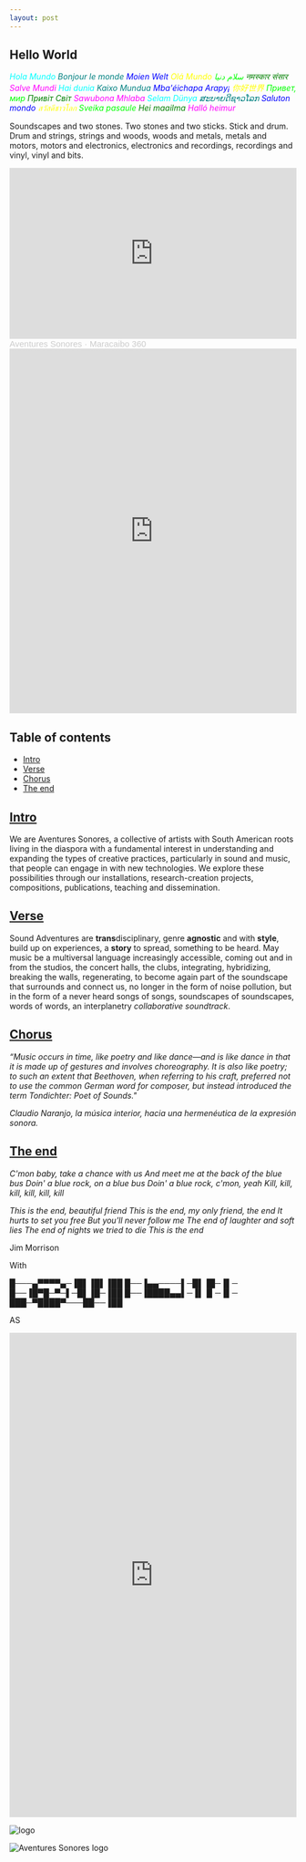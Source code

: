 ```yaml
---
layout: post
---
```


## Hello World 

<span style="color:aqua"> *Hola Mundo*</span> <span style="color:teal"> *Bonjour le monde*</span> <span style="color:blue"> *Moien Welt*</span> <span style="color:yellow"> *Olá Mundo*</span> <span style="color:lime"> *سلام دنیا*</span> <span style="color:green"> *नमस्कार संसार*</span> <span style="color:fuchsia"> *Salve Mundi*</span> <span style="color:aqua"> *Hai dunia*</span> <span style="color:teal"> *Kaixo Mundua*</span> <span style="color:blue"> *Mba'éichapa Arapy¡*</span> <span style="color:yellow"> *你好世界*</span> <span style="color:lime"> *Привет, мир*</span> <span style="color:green"> *Привіт Світ*</span> <span style="color:fuchsia"> *Sawubona Mhlaba*</span> <span style="color:aqua"> *Selam Dünya*</span> <span style="color:teal"> *ສະ​ບາຍ​ດີ​ຊາວ​ໂລກ*</span> <span style="color:blue"> *Saluton mondo*</span> <span style="color:yellow"> *สวัสดีชาวโลก*</span> <span style="color:lime"> *Sveika pasaule*</span> <span style="color:green"> *Hei maailma*</span> <span style="color:fuchsia"> *Halló heimur*</span> <span style="color:aqua"> 




<p align="justify/left/right/center">
   Soundscapes and two stones. Two stones and two sticks. Stick and drum. Drum and strings, strings and woods, woods and metals, metals and motors, motors and electronics, electronics and recordings, recordings and vinyl, vinyl and bits.
</p>
<iframe width="100%" height="300" scrolling="no" frameborder="no" allow="autoplay" src="https://w.soundcloud.com/player/?url=https%3A//api.soundcloud.com/tracks/868630660&color=%231ebb00&auto_play=false&hide_related=true&show_comments=false&show_user=true&show_reposts=false&show_teaser=false&visual=true"></iframe><div style="font-size: 15px; color: #cccccc;line-break: anywhere;word-break: normal;overflow: hidden;white-space: nowrap;text-overflow: ellipsis; font-family: Interstate,Lucida Grande,Lucida Sans Unicode,Lucida Sans,Garuda,Verdana,Tahoma,sans-serif;font-weight: 100;"><a href="https://soundcloud.com/aventuresonores" title="Aventures Sonores" target="_blank" style="color: #cccccc; text-decoration: none;">Aventures Sonores</a> · <a href="https://soundcloud.com/aventuresonores/aventures-sonores-maracaibo-360-httpwarrolive" title="Maracaibo 360 - 𝘗𝘰𝘥𝘤𝘢𝘴𝘵  - Ａｖｅｎｔｕｒｅｓ Ｓｏｎｏｒｅｓ http://warro.live 31:07:2020" target="_blank" style="color: #cccccc; text-decoration: none;">Maracaibo 360 </a></div>

<iframe src='https://my.spline.design/faroweb-e2b21fb3a864108a39165a9fea143f60/' frameborder='0' width='100%' height='640'></iframe>

## Table of contents

- [Intro](#intro)
- [Verse](#verse)
- [Chorus](#chorus)
- [The end](#the-end)


## [Intro](#intro)

We are Aventures Sonores, a collective of artists with South American roots living in the diaspora with a fundamental interest in understanding and expanding the types of creative practices, particularly in sound and music, that people can engage in with new technologies. We explore these possibilities through our installations, research-creation projects, compositions, publications, teaching and dissemination.


## [Verse](#verse)

Sound Adventures are **trans**disciplinary, genre **agnostic** and with **style**, build up on experiences, a **story** to spread, something to be heard. May music be a multiversal language increasingly accessible, coming out and in from the studios, the concert halls, the clubs, integrating, hybridizing, breaking the walls, regenerating, to become again part of the soundscape that surrounds and connect us, no longer in the form of noise pollution, but in the form of a never heard songs of songs, soundscapes of soundscapes, words of words, an interplanetry *collaborative soundtrack*. 


## [Chorus](#chorus)

*“Music occurs in time, like poetry and like dance—and is like dance in that it is made up of gestures and involves choreography. It is also like poetry; to such an extent that Beethoven, when referring to his craft, preferred not to use the common German word for composer, but instead introduced the term Tondichter: Poet of Sounds."*

*Claudio Naranjo, la música interior, hacia una hermenéutica de la expresión sonora.*

## [The end](#the-end)

*C'mon baby, take a chance with us
And meet me at the back of the blue bus
Doin' a blue rock, on a blue bus
Doin' a blue rock, c'mon, yeah
Kill, kill, kill, kill, kill, kill*

*This is the end, beautiful friend
This is the end, my only friend, the end
It hurts to set you free
But you'll never follow me
The end of laughter and soft lies
The end of nights we tried to die
This is the end*

Jim Morrison

With

█───▄▀▀▀▀▄─▐█▌▐█▌▐██
█──▐▄▄────▌─█▌▐█─▐▌─
█──▐█▀█─▀─▌─█▌▐█─▐██
█──▐████▄▄▌─▐▌▐▌─▐▌─
███─▀████▀───██──▐██

AS


<iframe src="https://warro.online/public/aventures-sonores/embed-requests?theme=dark" frameborder="0" allowtransparency="true" style="width: 100%; min-height: 850px; border: 0;"></iframe>


![logo](images/faro-3d-web-1.png)

<img title="logo as" alt="Aventures Sonores logo" src="/images/faro-3d-web-1.png">

